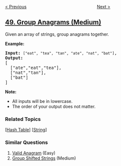 <!--|This file generated by command(leetcode description); DO NOT EDIT.    |-->
<!--+----------------------------------------------------------------------+-->
<!--|@author    openset <openset.wang@gmail.com>                           |-->
<!--|@link      https://github.com/openset                                 |-->
<!--|@home      https://github.com/tonymontaro/leetcode-hints                        |-->
<!--+----------------------------------------------------------------------+-->

[< Previous](https://github.com/tonymontaro/leetcode-hints/tree/master/problems/rotate-image "Rotate Image")
　　　　　　　　　　　　　　　　
[Next >](https://github.com/tonymontaro/leetcode-hints/tree/master/problems/powx-n "Pow(x, n)")

## [49. Group Anagrams (Medium)](https://leetcode.com/problems/group-anagrams "字母异位词分组")

<p>Given an array of strings, group anagrams together.</p>

<p><strong>Example:</strong></p>

<pre>
<strong>Input:</strong> <code>[&quot;eat&quot;, &quot;tea&quot;, &quot;tan&quot;, &quot;ate&quot;, &quot;nat&quot;, &quot;bat&quot;]</code>,
<strong>Output:</strong>
[
  [&quot;ate&quot;,&quot;eat&quot;,&quot;tea&quot;],
  [&quot;nat&quot;,&quot;tan&quot;],
  [&quot;bat&quot;]
]</pre>

<p><strong>Note:</strong></p>

<ul>
	<li>All inputs will be in lowercase.</li>
	<li>The order of your output does not&nbsp;matter.</li>
</ul>

### Related Topics
  [[Hash Table](https://github.com/tonymontaro/leetcode-hints/tree/master/tag/hash-table/README.md)]
  [[String](https://github.com/tonymontaro/leetcode-hints/tree/master/tag/string/README.md)]

### Similar Questions
  1. [Valid Anagram](https://github.com/tonymontaro/leetcode-hints/tree/master/problems/valid-anagram) (Easy)
  1. [Group Shifted Strings](https://github.com/tonymontaro/leetcode-hints/tree/master/problems/group-shifted-strings) (Medium)
